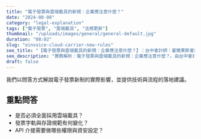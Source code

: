 ```yaml
---
title: "電子發票與雲端載具的新規：企業應注意什麼？"
date: "2024-08-08"
category: "legal-explanation"
tags: ["電子發票", "雲端載具", "法規更新"]
thumbnail: "/uploads/images/general/general-default.jpg"
duration: "08:02"
slug: "einvoice-cloud-carrier-new-rules"
seo_title: "【電子發票與雲端載具的新規：企業應注意什麼？】｜台中會計師｜霍爾果斯會計師事務所"
seo_description: "實務解析：電子發票與雲端載具的新規：企業應注意什麼？。由台中會計師整理重點、清單與注意事項，提供可直接落地的做法。"
draft: false
---
```




我們以問答方式解說電子發票新制的實際影響，並提供技術與流程的落地建議。

## 重點問答

- 是否必須全面採用雲端載具？
- 發票字軌與存證規範有何變化？
- API 介接需要做哪些權限與資安設定？

